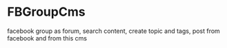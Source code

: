 # FBGroupCms
facebook group as forum, search content, create topic and tags, post from facebook and from this cms
